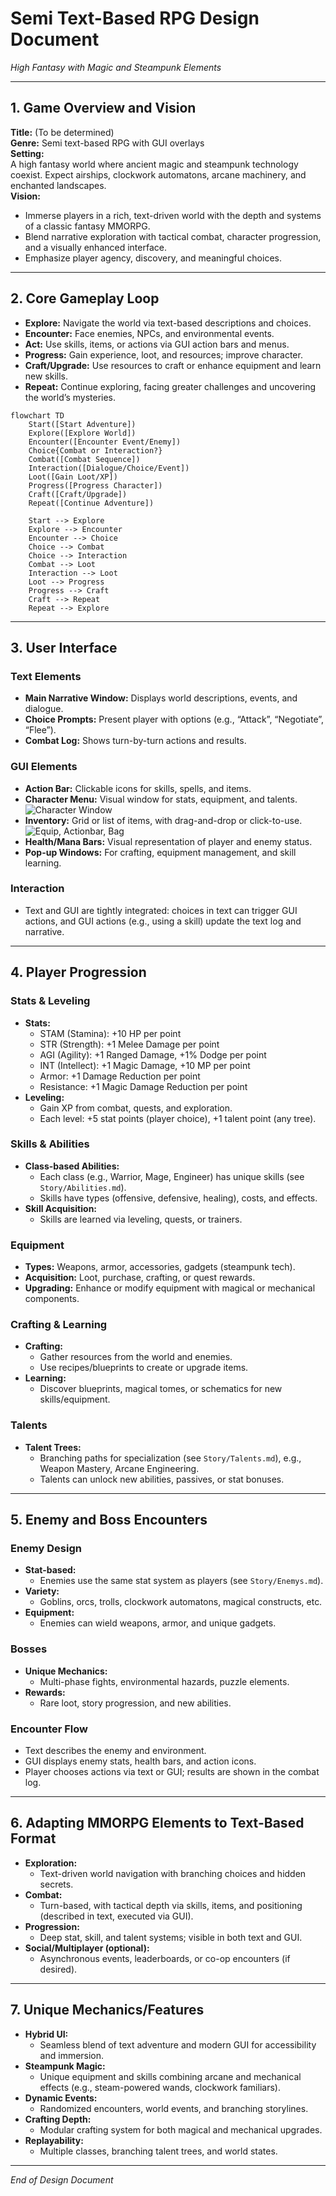 # Semi Text-Based RPG Design Document  
*High Fantasy with Magic and Steampunk Elements*

---

## 1. Game Overview and Vision

**Title:** (To be determined)  
**Genre:** Semi text-based RPG with GUI overlays  
**Setting:**  
A high fantasy world where ancient magic and steampunk technology coexist. Expect airships, clockwork automatons, arcane machinery, and enchanted landscapes.  
**Vision:**  
- Immerse players in a rich, text-driven world with the depth and systems of a classic fantasy MMORPG.
- Blend narrative exploration with tactical combat, character progression, and a visually enhanced interface.
- Emphasize player agency, discovery, and meaningful choices.

---

## 2. Core Gameplay Loop

- **Explore:** Navigate the world via text-based descriptions and choices.
- **Encounter:** Face enemies, NPCs, and environmental events.
- **Act:** Use skills, items, or actions via GUI action bars and menus.
- **Progress:** Gain experience, loot, and resources; improve character.
- **Craft/Upgrade:** Use resources to craft or enhance equipment and learn new skills.
- **Repeat:** Continue exploring, facing greater challenges and uncovering the world’s mysteries.

```mermaid
flowchart TD
    Start([Start Adventure])
    Explore([Explore World])
    Encounter([Encounter Event/Enemy])
    Choice{Combat or Interaction?}
    Combat([Combat Sequence])
    Interaction([Dialogue/Choice/Event])
    Loot([Gain Loot/XP])
    Progress([Progress Character])
    Craft([Craft/Upgrade])
    Repeat([Continue Adventure])

    Start --> Explore
    Explore --> Encounter
    Encounter --> Choice
    Choice --> Combat
    Choice --> Interaction
    Combat --> Loot
    Interaction --> Loot
    Loot --> Progress
    Progress --> Craft
    Craft --> Repeat
    Repeat --> Explore
```

---

## 3. User Interface

### Text Elements
- **Main Narrative Window:** Displays world descriptions, events, and dialogue.
- **Choice Prompts:** Present player with options (e.g., “Attack”, “Negotiate”, “Flee”).
- **Combat Log:** Shows turn-by-turn actions and results.

### GUI Elements
- **Action Bar:** Clickable icons for skills, spells, and items.
- **Character Menu:** Visual window for stats, equipment, and talents.  
  ![Character Window](CharacterWindow.png)
- **Inventory:** Grid or list of items, with drag-and-drop or click-to-use.  
  ![Equip, Actionbar, Bag](Equip-Actionbar-Bag.png)
- **Health/Mana Bars:** Visual representation of player and enemy status.
- **Pop-up Windows:** For crafting, equipment management, and skill learning.

### Interaction
- Text and GUI are tightly integrated: choices in text can trigger GUI actions, and GUI actions (e.g., using a skill) update the text log and narrative.

---

## 4. Player Progression

### Stats & Leveling
- **Stats:**  
  - STAM (Stamina): +10 HP per point  
  - STR (Strength): +1 Melee Damage per point  
  - AGI (Agility): +1 Ranged Damage, +1% Dodge per point  
  - INT (Intellect): +1 Magic Damage, +10 MP per point  
  - Armor: +1 Damage Reduction per point  
  - Resistance: +1 Magic Damage Reduction per point  
- **Leveling:**  
  - Gain XP from combat, quests, and exploration.
  - Each level: +5 stat points (player choice), +1 talent point (any tree).

### Skills & Abilities
- **Class-based Abilities:**  
  - Each class (e.g., Warrior, Mage, Engineer) has unique skills (see `Story/Abilities.md`).
  - Skills have types (offensive, defensive, healing), costs, and effects.
- **Skill Acquisition:**  
  - Skills are learned via leveling, quests, or trainers.

### Equipment
- **Types:** Weapons, armor, accessories, gadgets (steampunk tech).
- **Acquisition:** Loot, purchase, crafting, or quest rewards.
- **Upgrading:** Enhance or modify equipment with magical or mechanical components.

### Crafting & Learning
- **Crafting:**  
  - Gather resources from the world and enemies.
  - Use recipes/blueprints to create or upgrade items.
- **Learning:**  
  - Discover blueprints, magical tomes, or schematics for new skills/equipment.

### Talents
- **Talent Trees:**  
  - Branching paths for specialization (see `Story/Talents.md`), e.g., Weapon Mastery, Arcane Engineering.
  - Talents can unlock new abilities, passives, or stat bonuses.

---

## 5. Enemy and Boss Encounters

### Enemy Design
- **Stat-based:**  
  - Enemies use the same stat system as players (see `Story/Enemys.md`).
- **Variety:**  
  - Goblins, orcs, trolls, clockwork automatons, magical constructs, etc.
- **Equipment:**  
  - Enemies can wield weapons, armor, and unique gadgets.

### Bosses
- **Unique Mechanics:**  
  - Multi-phase fights, environmental hazards, puzzle elements.
- **Rewards:**  
  - Rare loot, story progression, and new abilities.

### Encounter Flow
- Text describes the enemy and environment.
- GUI displays enemy stats, health bars, and action icons.
- Player chooses actions via text or GUI; results are shown in the combat log.

---

## 6. Adapting MMORPG Elements to Text-Based Format

- **Exploration:**  
  - Text-driven world navigation with branching choices and hidden secrets.
- **Combat:**  
  - Turn-based, with tactical depth via skills, items, and positioning (described in text, executed via GUI).
- **Progression:**  
  - Deep stat, skill, and talent systems; visible in both text and GUI.
- **Social/Multiplayer (optional):**  
  - Asynchronous events, leaderboards, or co-op encounters (if desired).

---

## 7. Unique Mechanics/Features

- **Hybrid UI:**  
  - Seamless blend of text adventure and modern GUI for accessibility and immersion.
- **Steampunk Magic:**  
  - Unique equipment and skills combining arcane and mechanical effects (e.g., steam-powered wands, clockwork familiars).
- **Dynamic Events:**  
  - Randomized encounters, world events, and branching storylines.
- **Crafting Depth:**  
  - Modular crafting system for both magical and mechanical upgrades.
- **Replayability:**  
  - Multiple classes, branching talent trees, and world states.

---

*End of Design Document*
